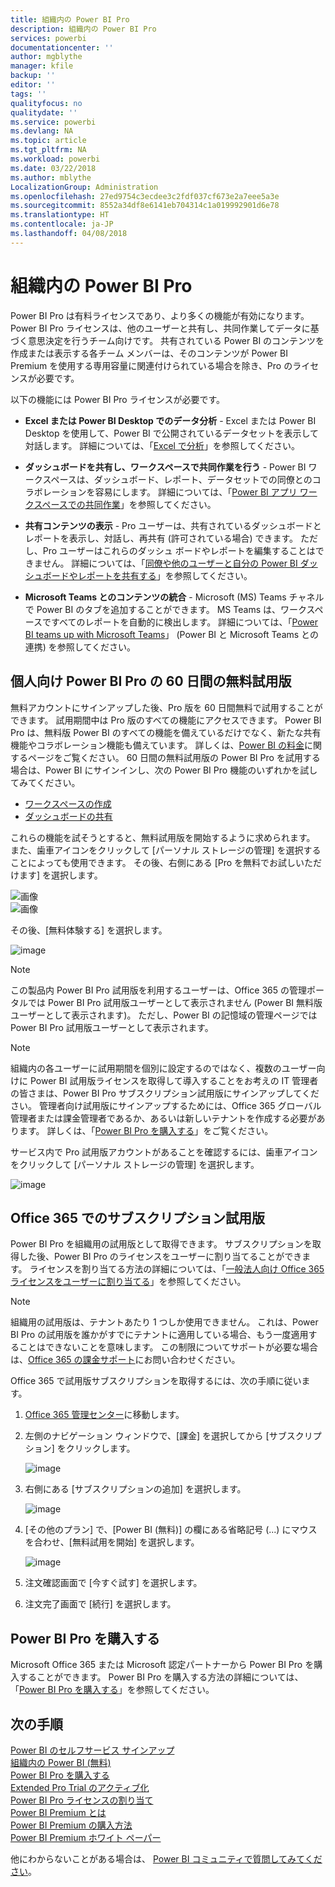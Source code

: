 ```yaml
---
title: 組織内の Power BI Pro
description: 組織内の Power BI Pro
services: powerbi
documentationcenter: ''
author: mgblythe
manager: kfile
backup: ''
editor: ''
tags: ''
qualityfocus: no
qualitydate: ''
ms.service: powerbi
ms.devlang: NA
ms.topic: article
ms.tgt_pltfrm: NA
ms.workload: powerbi
ms.date: 03/22/2018
ms.author: mblythe
LocalizationGroup: Administration
ms.openlocfilehash: 27ed9754c3ecdee3c2fdf037cf673e2a7eee5a3e
ms.sourcegitcommit: 8552a34df8e6141eb704314c1a019992901d6e78
ms.translationtype: HT
ms.contentlocale: ja-JP
ms.lasthandoff: 04/08/2018
---
```

# <a name="power-bi-pro-in-your-organization"></a>組織内の Power BI Pro

Power BI Pro は有料ライセンスであり、より多くの機能が有効になります。 Power BI Pro ライセンスは、他のユーザーと共有し、共同作業してデータに基づく意思決定を行うチーム向けです。  共有されている Power BI のコンテンツを作成または表示する各チーム メンバーは、そのコンテンツが Power BI Premium を使用する専用容量に関連付けられている場合を除き、Pro のライセンスが必要です。

以下の機能には Power BI Pro ライセンスが必要です。

* **Excel または Power BI Desktop でのデータ分析** - Excel または Power BI Desktop を使用して、Power BI で公開されているデータセットを表示して対話します。 詳細については、「[Excel で分析](service-analyze-in-excel.md)」を参照してください。

* **ダッシュボードを共有し、ワークスペースで共同作業を行う** - Power BI ワークスペースは、ダッシュボード、レポート、データセットでの同僚とのコラボレーションを容易にします。 詳細については、「[Power BI アプリ ワークスペースでの共同作業](service-collaborate-power-bi-workspace.md)」を参照してください。

* **共有コンテンツの表示** - Pro ユーザーは、共有されているダッシュボードとレポートを表示し、対話し、再共有 (許可されている場合) できます。 ただし、Pro ユーザーはこれらのダッシュ ボードやレポートを編集することはできません。 詳細については、「[同僚や他のユーザーと自分の Power BI ダッシュボードやレポートを共有する](service-share-dashboards.md)」を参照してください。

* **Microsoft Teams とのコンテンツの統合** - Microsoft (MS) Teams チャネルで Power BI のタブを追加することができます。 MS Teams は、ワークスペースですべてのレポートを自動的に検出します。 詳細については、「[Power BI teams up with Microsoft Teams](https://powerbi.microsoft.com/en-us/blog/power-bi-teams-up-with-microsoft-teams/)」 (Power BI と Microsoft Teams との連携) を参照してください。 

## <a name="power-bi-pro-60-day-trial-for-individuals"></a>個人向け Power BI Pro の 60 日間の無料試用版

無料アカウントにサインアップした後、Pro 版を 60 日間無料で試用することができます。 試用期間中は Pro 版のすべての機能にアクセスできます。 Power BI Pro は、無料版 Power BI のすべての機能を備えているだけでなく、新たな共有機能やコラボレーション機能も備えています。 詳しくは、[Power BI の料金](https://powerbi.microsoft.com/en-us/pricing/)に関するページをご覧ください。 60 日間の無料試用版の Power BI Pro を試用する場合は、Power BI にサインインし、次の Power BI Pro 機能のいずれかを試してみてください。

* [ワークスペースの作成](service-create-distribute-apps.md)
* [ダッシュボードの共有](service-share-dashboards.md)

これらの機能を試そうとすると、無料試用版を開始するように求められます。 また、歯車アイコンをクリックして [パーソナル ストレージの管理] を選択することによっても使用できます。 その後、右側にある [Pro を無料でお試しいただけます] を選択します。

   ![画像](media/service-power-bi-pro-in-your-organization/service-power-bi-pro-in-your-organization-01.png)
   </br>
   ![画像](media/service-power-bi-pro-in-your-organization/service-power-bi-pro-in-your-organization-02.png)

その後、[無料体験する] を選択します。

   ![image](media/service-power-bi-pro-in-your-organization/service-power-bi-pro-in-your-organization-03.png)

> [!NOTE]
> この製品内 Power BI Pro 試用版を利用するユーザーは、Office 365 の管理ポータルでは Power BI Pro 試用版ユーザーとして表示されません (Power BI 無料版ユーザーとして表示されます)。 ただし、Power BI の記憶域の管理ページでは Power BI Pro 試用版ユーザーとして表示されます。
>

> [!NOTE]
> 組織内の各ユーザーに試用期間を個別に設定するのではなく、複数のユーザー向けに Power BI 試用版ライセンスを取得して導入することをお考えの IT 管理者の皆さまは、Power BI Pro サブスクリプション試用版にサインアップしてください。 管理者向け試用版にサインアップするためには、Office 365 グローバル管理者または課金管理者であるか、あるいは新しいテナントを作成する必要があります。 詳しくは、「[Power BI Pro を購入する](service-admin-purchasing-power-bi-pro.md)」をご覧ください。
>

サービス内で Pro 試用版アカウントがあることを確認するには、歯車アイコンをクリックして [パーソナル ストレージの管理] を選択します。

   ![image](media/service-power-bi-pro-in-your-organization/service-power-bi-pro-in-your-organization-04.png)

## <a name="subscription-trial-in-office-365"></a>Office 365 でのサブスクリプション試用版

Power BI Pro を組織用の試用版として取得できます。 サブスクリプションを取得した後、Power BI Pro のライセンスをユーザーに割り当てることができます。 ライセンスを割り当てる方法の詳細については、「[一般法人向け Office 365 ライセンスをユーザーに割り当てる](https://support.office.com/en-us/article/assign-licenses-to-users-in-office-365-for-business-997596b5-4173-4627-b915-36abac6786dc?ui=en-US&rs=en-US&ad=US)」を参照してください。

> [!NOTE]
> 組織用の試用版は、テナントあたり 1 つしか使用できません。 これは、Power BI Pro の試用版を誰かがすでにテナントに適用している場合、もう一度適用することはできないことを意味します。 この制限についてサポートが必要な場合は、[Office 365 の課金サポート](https://support.office.microsoft.com/en-us/article/contact-support-for-business-products-admin-help-32a17ca7-6fa0-4870-8a8d-e25ba4ccfd4b?CorrelationId=552bbf37-214f-4202-80cb-b94240dcd671&ui=en-US&rs=en-US&ad=US)にお問い合わせください。
>

Office 365 で試用版サブスクリプションを取得するには、次の手順に従います。

1. [Office 365 管理センター](https://portal.office.com/adminportal/home#/homepage)に移動します。
2. 左側のナビゲーション ウィンドウで、[課金] を選択してから [サブスクリプション] をクリックします。

   ![image](media/service-power-bi-pro-in-your-organization/service-power-bi-pro-in-your-organization-05.png)

3. 右側にある [サブスクリプションの追加] を選択します。

   ![image](media/service-power-bi-pro-in-your-organization/service-power-bi-pro-in-your-organization-06.png)

4. [その他のプラン] で、[Power BI (無料)] の欄にある省略記号 (...) にマウスを合わせ、[無料試用を開始] を選択します。

   ![image](media/service-power-bi-pro-in-your-organization/service-power-bi-pro-in-your-organization-07.png) 

5. 注文確認画面で [今すぐ試す] を選択します。
6. 注文完了画面で [続行] を選択します。

## <a name="purchasing-power-bi-pro"></a>Power BI Pro を購入する

Microsoft Office 365 または Microsoft 認定パートナーから Power BI Pro を購入することができます。 Power BI Pro を購入する方法の詳細については、「[Power BI Pro を購入する](service-admin-purchasing-power-bi-pro.md)」を参照してください。

## <a name="next-steps"></a>次の手順
[Power BI のセルフサービス サインアップ](service-admin-signing-up-for-power-bi-with-a-new-office-365-trial.md)
<br/>
[組織内の Power BI (無料)](service-admin-service-free-in-your-organization.md)
<br/>
[Power BI Pro を購入する](service-admin-purchasing-power-bi-pro.md)
<br/>
[Extended Pro Trial のアクティブ化](service-extended-pro-trial.md)
<br/>
[Power BI Pro ライセンスの割り当て](service-admin-assigning-power-bi-pro-licenses.md)
<br/>
[Power BI Premium とは](service-admin-premium-manage.md)
<br/>
[Power BI Premium の購入方法](service-admin-premium-purchase.md)
<br/>
[Power BI Premium ホワイト ペーパー](https://aka.ms/pbipremiumwhitepaper)

他にわからないことがある場合は、 [Power BI コミュニティで質問してみてください](https://community.powerbi.com/)。